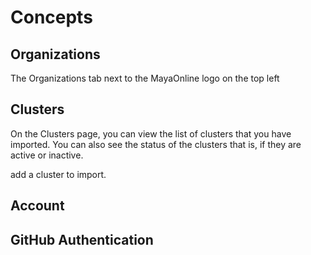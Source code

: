 # Concepts

## Organizations

The Organizations tab next to the MayaOnline logo on the top left

## Clusters

On the Clusters page, you can view the list of clusters that you have imported. You can also see the status of the clusters that is, if they are active or inactive.

add a cluster to import. 

## Account

## GitHub Authentication



